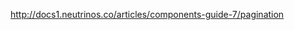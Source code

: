 <a href="http://docs1.neutrinos.co/articles/components-guide-7/pagination" target="_blank">http://docs1.neutrinos.co/articles/components-guide-7/pagination</a>
